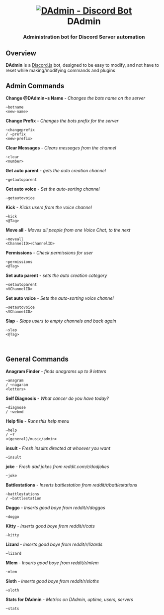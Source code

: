 <h1 align="center">
  <br>
  <a href="https://github.com/litruv/DAdmin/"><img src="https://litruv.com/resources/dadmin.jpg" alt="DAdmin - Discord Bot"></a>
  <br>
  DAdmin
  <br>
</h1>
<h3 align="center">
Administration bot for Discord  Server automation
</h3>

Overview
-----
**DAdmin** is a [Discord.js](https://discord.js.org/) bot, designed to be easy to modify, and not have to reset while making/modifying commands and plugins


<h2>Admin Commands</h2>

<strong>Change <span tabindex="0" class="mention wrapperHover-1GktnT wrapper-3WhCwL" role="button">@DAdmin</span>~s Name</strong> - <em>Changes the bots name on the server</em> 
     <pre><code class="scrollbarGhost-2F9Zj2 scrollbar-3dvm_9 hljs apache">~<span class="hljs-attribute">botname</span> 
<span class="hljs-section">&lt;new-name&gt;</span></code></pre>
<strong>Change Prefix</strong> - <em>Changes the bots prefix for the server</em> 
     <pre><code class="scrollbarGhost-2F9Zj2 scrollbar-3dvm_9 hljs apache">~<span class="hljs-attribute">changeprefix</span> / ~prefix 
<span class="hljs-section">&lt;new-prefix&gt;</span></code></pre>
<strong>Clear Messages</strong> - <em>Clears messages from the channel</em> 
     <pre><code class="scrollbarGhost-2F9Zj2 scrollbar-3dvm_9 hljs apache">~<span class="hljs-attribute">clear</span> 
<span class="hljs-section">&lt;number&gt;</span></code></pre>
<strong>Get auto parent</strong> - <em>gets the auto creation channel</em> 
     <pre><code class="scrollbarGhost-2F9Zj2 scrollbar-3dvm_9 hljs apache">~<span class="hljs-attribute">getautoparent</span> </code></pre>
<strong>Get auto voice</strong> - <em>Set the auto-sorting channel</em> 
     <pre><code class="scrollbarGhost-2F9Zj2 scrollbar-3dvm_9 hljs apache">~<span class="hljs-attribute">getautovoice</span> </code></pre>
<strong>Kick</strong> - <em>Kicks users from the voice channel</em> 
     <pre><code class="scrollbarGhost-2F9Zj2 scrollbar-3dvm_9 hljs apache">~<span class="hljs-attribute">kick</span> 
<span class="hljs-section">&lt;@Tag&gt;</span></code></pre>
<strong>Move all</strong> - <em>Moves all people from one Voice Chat, to the next</em> 
     <pre><code class="scrollbarGhost-2F9Zj2 scrollbar-3dvm_9 hljs apache">~<span class="hljs-attribute">moveall</span> 
<span class="hljs-section">&lt;ChannelID&gt;</span><span class="hljs-section">&lt;ChannelID&gt;</span></code></pre>
<strong>Permissions</strong> - <em>Check permissions for user</em> 
     <pre><code class="scrollbarGhost-2F9Zj2 scrollbar-3dvm_9 hljs apache">~<span class="hljs-attribute">permissions</span> 
<span class="hljs-section">&lt;@Tag&gt;</span></code></pre>
<strong>Set auto parent</strong> - <em>sets the auto creation category</em> 
     <pre><code class="scrollbarGhost-2F9Zj2 scrollbar-3dvm_9 hljs apache">~<span class="hljs-attribute">setautoparent</span> 
<span class="hljs-section">&lt;VChannelID&gt;</span></code></pre>
<strong>Set auto voice</strong> - <em>Sets the auto-sorting voice channel</em> 
     <pre><code class="scrollbarGhost-2F9Zj2 scrollbar-3dvm_9 hljs apache">~<span class="hljs-attribute">setautovoice</span> 
<span class="hljs-section">&lt;VChannelID&gt;</span></code></pre>
<strong>Slap</strong> - <em>Slaps users to empty channels and back again</em> 
     <pre><code class="scrollbarGhost-2F9Zj2 scrollbar-3dvm_9 hljs apache">~<span class="hljs-attribute">slap</span> 
<span class="hljs-section">&lt;@Tag&gt;</span></code></pre>

  <br>
<h2>General Commands</h2>

<strong>Anagram Finder</strong> - <em>finds anagrams up to 9 letters</em> 
     <pre><code class="scrollbarGhost-2F9Zj2 scrollbar-3dvm_9 hljs apache">~<span class="hljs-attribute">anagram</span> / ~nagaram 
<span class="hljs-section">&lt;letters&gt;</span></code></pre>
<strong>Self Diagnosis</strong> - <em>What cancer do you have today?</em> 
     <pre><code class="scrollbarGhost-2F9Zj2 scrollbar-3dvm_9 hljs apache">~<span class="hljs-attribute">diagnose</span> / ~webmd </code></pre>
<strong>Help file</strong> - <em>Runs this help menu</em> 
     <pre><code class="scrollbarGhost-2F9Zj2 scrollbar-3dvm_9 hljs apache">~<span class="hljs-attribute">help</span> / ~? 
<span class="hljs-section">&lt;(general)/music/admin&gt;</span></code></pre>
<strong>insult</strong> - <em>Fresh insults directed at whoever you want</em> 
     <pre><code class="scrollbarGhost-2F9Zj2 scrollbar-3dvm_9 hljs apache">~<span class="hljs-attribute">insult</span> </code></pre>
<strong>joke</strong> - <em>Fresh dad jokes from reddit.com/r/dadjokes</em> 
     <pre><code class="scrollbarGhost-2F9Zj2 scrollbar-3dvm_9 hljs apache">~<span class="hljs-attribute">joke</span> </code></pre>
<strong>Battlestations</strong> - <em>Inserts battlestation from reddit/r/battlestations</em> 
     <pre><code class="scrollbarGhost-2F9Zj2 scrollbar-3dvm_9 hljs apache">~<span class="hljs-attribute">battlestations</span> / ~battlestation </code></pre>
<strong>Doggo</strong> - <em>Inserts good boye from reddit/r/doggos</em> 
     <pre><code class="scrollbarGhost-2F9Zj2 scrollbar-3dvm_9 hljs apache">~<span class="hljs-attribute">doggo</span> </code></pre>
<strong>Kitty</strong> - <em>Inserts good boye from reddit/r/cats</em> 
     <pre><code class="scrollbarGhost-2F9Zj2 scrollbar-3dvm_9 hljs apache">~<span class="hljs-attribute">kitty</span> </code></pre>
<strong>Lizard</strong> - <em>Inserts good boye from reddit/r/lizards</em> 
     <pre><code class="scrollbarGhost-2F9Zj2 scrollbar-3dvm_9 hljs apache">~<span class="hljs-attribute">lizard</span> </code></pre>
<strong>Mlem</strong> - <em>Inserts good boye from reddit/r/mlem</em> 
     <pre><code class="scrollbarGhost-2F9Zj2 scrollbar-3dvm_9 hljs apache">~<span class="hljs-attribute">mlem</span> </code></pre>
<strong>Sloth</strong> - <em>Inserts good boye from reddit/r/sloths</em> 
     <pre><code class="scrollbarGhost-2F9Zj2 scrollbar-3dvm_9 hljs apache">~<span class="hljs-attribute">sloth</span> </code></pre>
<strong>Stats for DAdmin</strong> - <em>Metrics on DAdmin, uptime, users, servers</em> 
     <pre><code class="scrollbarGhost-2F9Zj2 scrollbar-3dvm_9 hljs apache">~<span class="hljs-attribute">stats</span> </code></pre>